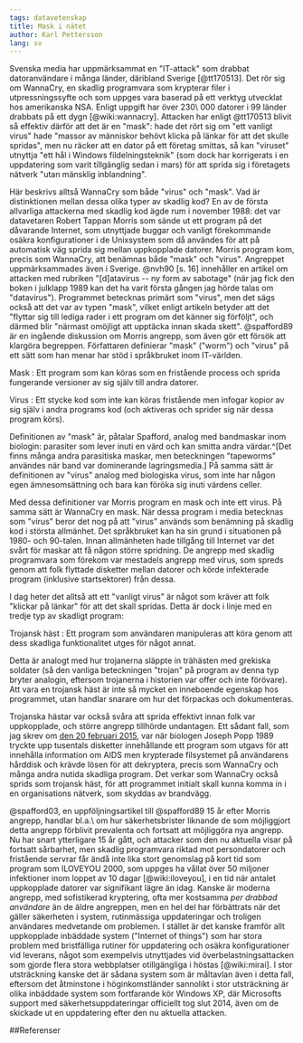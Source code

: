 ```yaml
---
tags: datavetenskap
title: Mask i nätet 
author: Karl Pettersson
lang: sv
---
```


Svenska media har uppmärksammat en "IT-attack" som drabbat datoranvändare i
många länder, däribland Sverige [@tt170513]. Det rör sig om WannaCry, en
skadlig programvara som krypterar filer i utpressningssyfte och som uppges vara
baserad på ett verktyg utvecklat hos amerikanska NSA. Enligt uppgift har över 230\ 000 
datorer i 99 länder drabbats på ett dygn [@wiki:wannacry]. Attacken har
enligt @tt170513 blivit så effektiv därför att det är en "mask": hade det rört
sig om "ett vanligt virus" hade "massor av människor behövt klicka på länkar
för att det skulle spridas", men nu räcker att en dator på ett företag smittas,
så kan "viruset" utnyttja "ett hål i Windows fildelningsteknik" (som dock har
korrigerats i en uppdatering som varit tillgänglig sedan i mars) för att sprida
sig i företagets nätverk "utan mänsklig inblandning". 

Här beskrivs alltså WannaCry som både "virus" och "mask". Vad är distinktionen
mellan dessa olika typer av skadlig kod?
En av de första allvarliga attackerna med skadlig kod ägde rum i november 1988:
det var datavetaren Robert Tappan Morris som sände ut ett program på det
dåvarande Internet, som utnyttjade buggar och vanligt förekommande osäkra
konfigurationer i de Unixsystem som då användes för att på automatisk väg
sprida sig mellan uppkopplade datorer. Morris program kom, precis som WannaCry,
att benämnas både "mask" och "virus". Angreppet uppmärksammades även i Sverige.
@nvh90 [s. 16] innehåller en artikel om attacken med rubriken "[d]atavirus -- ny form av
sabotage" (när jag fick den boken i julklapp 1989 kan det ha varit första
gången jag hörde talas om "datavirus"). Programmet betecknas primärt som
"virus", men det sägs också att det var av typen "mask", vilket enligt artikeln betyder
att det "flyttar sig till lediga rader i ett program om det känner sig
förföljt", och därmed blir "närmast omöjligt att upptäcka innan skada skett".
@spafford89 är en ingående diskussion om Morris angrepp, som även gör ett
försök att klargöra begreppen. Författaren definierar "mask" ("worm") och
"virus" på ett sätt som han menar har stöd i språkbruket inom IT-världen.

Mask
:    Ett program som kan köras som en fristående process och sprida fungerande
versioner av sig själv till andra datorer.

Virus
:    Ett stycke kod som inte kan köras fristående men infogar kopior av sig
själv i andra programs kod (och aktiveras och sprider sig när dessa program
körs).

Definitionen av "mask" är, påtalar Spafford, analog med bandmaskar inom
biologin: parasiter som lever inuti en värd och kan smitta andra värdar.^[Det
finns många andra parasitiska maskar, men beteckningen "tapeworms" användes när
band var dominerande lagringsmedia.] På samma sätt är definitionen av "virus"
analog med biologiska virus, som inte har någon egen ämnesomsättning och bara
kan föröka sig inuti värdens celler.

Med dessa definitioner var Morris program en mask och inte ett virus. På samma
sätt är WannaCry en mask. När dessa program i media betecknas som "virus" beror
det nog på att "virus" används som benämning på skadlig kod i största
allmänhet. Det språkbruket kan ha sin grund i situationen på 1980- och
90-talen. Innan allmänheten hade tillgång till Internet var det svårt för
maskar att få någon större spridning. De angrepp med skadlig programvara som
förekom var mestadels angrepp med virus, som spreds genom att folk flyttade
disketter mellan datorer och körde infekterade program (inklusive
startsektorer) från dessa.

I dag heter det alltså att ett "vanligt virus" är något som kräver att folk
"klickar på länkar" för att det skall spridas. Detta är dock i linje med en tredje
typ av skadligt program:

Trojansk häst
:    Ett program som användaren manipuleras att köra genom att dess skadliga
funktionalitet utges för något annat.

Detta är analogt med hur trojanerna släppte in trähästen med grekiska soldater
(så den vanliga beteckningen "trojan" på program av denna typ bryter analogin,
eftersom trojanerna i historien var offer och inte förövare). Att vara en
trojansk häst är inte så mycket en inneboende egenskap hos programmet, utan
handlar snarare om hur det förpackas och dokumenteras.

Trojanska hästar var också svåra att sprida effektivt innan folk var
uppkopplade, och större angrepp tillhörde undantagen. Ett sådant fall, som jag
skrev om [den 20 februari 2015](http://klpn.se/2015/02/20/virus-och-virus/),
var när biologen Joseph Popp 1989 tryckte upp tusentals disketter innehållande
ett program som utgavs för att innehålla information om AIDS men krypterade
filsystemet på användarens hårddisk och krävde lösen för att dekryptera, precis som
WannaCry och många andra nutida skadliga program. Det verkar som WannaCry också
sprids som trojansk häst, för att programmet initialt skall kunna komma in i en
organisations nätverk, som skyddas av brandvägg.

@spafford03, en uppföljningsartikel till @spafford89 15 år efter Morris
angrepp, handlar bl.a.\ om hur säkerhetsbrister liknande de som möjliggjort
detta angrepp förblivit prevalenta och fortsatt att möjliggöra nya angrepp. Nu
har snart ytterligare 15 år gått, och attacker som den nu aktuella visar på
fortsatt sårbarhet, men skadlig programvara riktad mot persondatorer och
fristående servrar får ändå inte lika stort genomslag på kort tid som program
som ILOVEYOU 2000, som uppges ha vållat över 50 miljoner infektioner inom
loppet av 10 dagar [@wiki:iloveyou], i en tid när antalet uppkopplade datorer
var signifikant lägre än idag. Kanske är moderna angrepp, med sofistikerad
kryptering, ofta mer kostsamma *per drabbad användare* än de äldre angreppen,
men en hel del har förbättrats när det gäller säkerheten i system, rutinmässiga
uppdateringar och troligen användares medvetande om problemen. I stället är det
kanske framför allt uppkopplade inbäddade system ("Internet of things") som har
stora problem med bristfälliga rutiner för uppdatering och osäkra
konfigurationer vid leverans, något som exempelvis utnyttjades vid
överbelastningsattacken som gjorde flera stora webbplatser otillgängliga i
höstas [@wiki:mirai]. I stor utsträckning kanske det är sådana system som är
måltavlan även i detta fall, eftersom det åtminstone i höginkomstländer
sannolikt i stor utsträckning är olika inbäddade system som fortfarande kör
Windows XP, där Microsofts support med säkerhetsuppdateringar officiellt tog
slut 2014, även om de skickade ut en uppdatering efter den nu aktuella
attacken.

##Referenser
